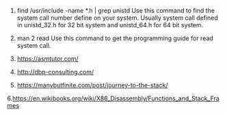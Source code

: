 1. find /usr/include -name *.h | grep unistd
	Use this command to find the system call number define on your system. Usually system call defined in unistd_32.h for 32 bit system and unistd_64.h for 64 bit system.

2. man 2 read
	Use this command to get the programming guide for read system call.

3. https://asmtutor.com/

4. http://dbp-consulting.com/

5. https://manybutfinite.com/post/journey-to-the-stack/

6.https://en.wikibooks.org/wiki/X86_Disassembly/Functions_and_Stack_Frames
